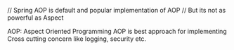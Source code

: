 // Spring AOP is default and popular implementation of AOP
// But its not as powerful as Aspect

AOP: Aspect Oriented Programming
AOP is best approach for implementing Cross cutting concern like logging, security etc.